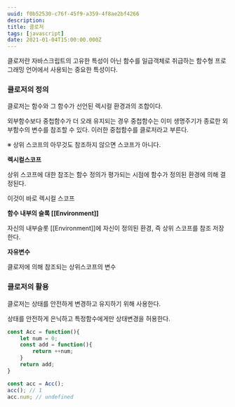 ```yaml
---
uuid: f0b52530-c76f-45f9-a359-4f8ae2bf4266
description: 
title: 클로저
tags: [javascript]
date: 2021-01-04T15:00:00.000Z
---
```








클로저란 자바스크립트의 고유한 특성이 아닌 함수를 일급객체로 취급하는 함수형 프로그래밍 언어에서 사용되는 중요한 특성이다.

### 클로저의 정의

클로저는 함수와 그 함수가 선언된 렉시컬 환경과의 조합이다.

외부함수보다 중첩함수가 더 오래 유지되는 경우 중첩함수는 이미 생명주기가 종료한 외부함수의 변수를 참조할 수 있다. 이러한 중첩함수를 클로저라고 부른다.

※ 상위 스코프의 아무것도 참조하지 않으면 스코프가 아니다.

**렉시컬스코프**

상위 스코프에 대한 참조는 함수 정의가 평가되는 시점에 함수가 정의된 환경에 의해 결정된다.

이것이 바로 렉시컬 스코프

**함수 내부의 슬록 [[Environment]]**

자신의 내부슬롯 [[Environment]]에 자신이 정의된 환경, 즉 상위 스코프를 참조 저장한다.

**자유변수**

클로저에 의해 참조되는 상위스코프의 변수

### 클로저의 활용

클로저는 상태를 안전하게 변경하고 유지하기 위해 사용한다.

상태를 안전하게 은닉하고 특정함수에게만 상태변경을 허용한다.

```jsx
const Acc = function(){
	let num = 0;
	const add = function(){
		return ++num;
	}
	return add;
}

const acc = Acc();
acc(); // 1
acc.num; // undefined
```
